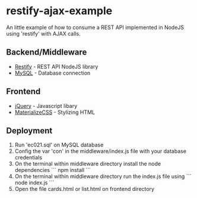 # restify-ajax-example

An little example of how to consume a REST API implemented in NodeJS using 'restify' with AJAX calls.

## Backend/Middleware
* [Restify](https://www.npmjs.com/package/restify) - REST API NodeJS library
* [MySQL](https://www.npmjs.com/package/mysql) - Database connection

## Frontend
* [jQuery](https://jquery.com/) - Javascript libary
* [MaterializeCSS](https://materializecss.com/) - Stylizing HTML

## Deployment
<ol>
<li>Run 'ec021.sql' on MySQL database</li>
<li>Config the var 'con' in the middleware/index.js file with your database credentials</li>
<li>
    On the terminal within middleware directory install the node dependencies 
```
npm install
```
</li>
<li>
    On the terminal within middleware directory run the index.js file using
    ```
    node index.js
    ```
</li>
<li>Open the file cards.html or list.html on frontend directory</li>
</ol>

